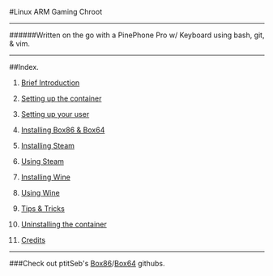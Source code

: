 

#Linux ARM Gaming Chroot

-------------------------

######Written on the go with a PinePhone Pro w/ Keyboard using bash, git, & vim.

-------

##Index.

1. [Brief Introduction](Docs/introduction.md)

2. [Setting up the container](Docs/create-chroot.md)

3. [Setting up your user](Docs/create-user.md)

4. [Installing Box86 & Box64](Docs/install-box86_64.md)

5. [Installing Steam](Docs/install-steam.md)

6. [Using Steam](Docs/using-steam.md)

7. [Installing Wine](Docs/install-wine.md)

8. [Using Wine](Docs/using-wine.md)

9. [Tips & Tricks](Docs/tips.md)

10. [Uninstalling the container](Docs/delete-chroot.md)

11. [Credits](Docs/credits.md)

----------------------------------------------------

###Check out ptitSeb's [Box86](https://github.com/ptitSeb/box86)/[Box64](https://github.com/ptitSeb/box64) githubs.

